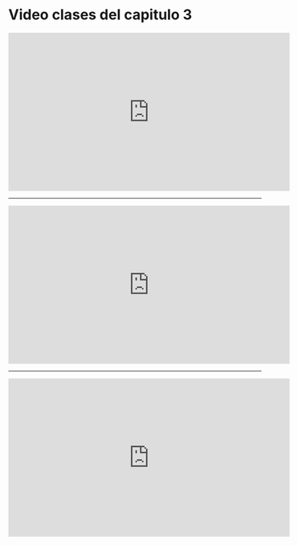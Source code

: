 # Video clases del capitulo 3

<iframe width="560" height="315" src="https://www.youtube.com/embed/be66Yi95YI4" title="YouTube video player" frameborder="0" allow="accelerometer; autoplay; clipboard-write; encrypted-media; gyroscope; picture-in-picture" allowfullscreen></iframe>

---

<iframe width="560" height="315" src="https://www.youtube.com/embed/mh0ENuIVNMA" title="YouTube video player" frameborder="0" allow="accelerometer; autoplay; clipboard-write; encrypted-media; gyroscope; picture-in-picture" allowfullscreen></iframe>

---

<iframe width="560" height="315" src="https://www.youtube.com/embed/ZvAAAKEp9zM" title="YouTube video player" frameborder="0" allow="accelerometer; autoplay; clipboard-write; encrypted-media; gyroscope; picture-in-picture" allowfullscreen></iframe>

